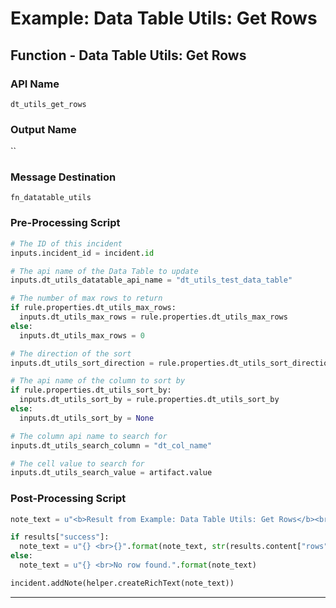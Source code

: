 <!--
    DO NOT MANUALLY EDIT THIS FILE
    THIS FILE IS AUTOMATICALLY GENERATED WITH resilient-sdk codegen
    Generated with resilient-sdk v48.2.4321
-->

# Example: Data Table Utils: Get Rows

## Function - Data Table Utils: Get Rows

### API Name
`dt_utils_get_rows`

### Output Name
``

### Message Destination
`fn_datatable_utils`

### Pre-Processing Script
```python
# The ID of this incident
inputs.incident_id = incident.id

# The api name of the Data Table to update
inputs.dt_utils_datatable_api_name = "dt_utils_test_data_table"

# The number of max rows to return
if rule.properties.dt_utils_max_rows:
  inputs.dt_utils_max_rows = rule.properties.dt_utils_max_rows
else:
  inputs.dt_utils_max_rows = 0

# The direction of the sort
inputs.dt_utils_sort_direction = rule.properties.dt_utils_sort_direction

# The api name of the column to sort by
if rule.properties.dt_utils_sort_by:
  inputs.dt_utils_sort_by = rule.properties.dt_utils_sort_by
else:
  inputs.dt_utils_sort_by = None

# The column api name to search for
inputs.dt_utils_search_column = "dt_col_name"

# The cell value to search for
inputs.dt_utils_search_value = artifact.value
```

### Post-Processing Script
```python
note_text = u"<b>Result from Example: Data Table Utils: Get Rows</b><br> search value: {}".format(results["inputs"]["dt_utils_search_value"])

if results["success"]:
  note_text = u"{} <br>{}".format(note_text, str(results.content["rows"]))
else:
  note_text = u"{} <br>No row found.".format(note_text)

incident.addNote(helper.createRichText(note_text))
```

---

